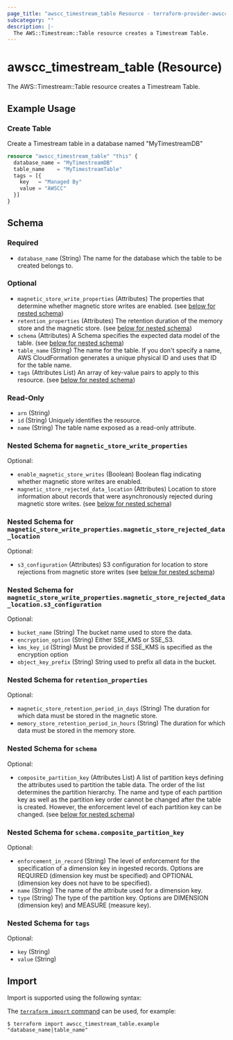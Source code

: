 ```yaml
---
page_title: "awscc_timestream_table Resource - terraform-provider-awscc"
subcategory: ""
description: |-
  The AWS::Timestream::Table resource creates a Timestream Table.
---
```


# awscc_timestream_table (Resource)

The AWS::Timestream::Table resource creates a Timestream Table.

## Example Usage

### Create Table
Create a Timestream table in a database named "MyTimestreamDB"
```terraform
resource "awscc_timestream_table" "this" {
  database_name = "MyTimestreamDB"
  table_name    = "MyTimestreamTable"
  tags = [{
    key   = "Managed By"
    value = "AWSCC"
  }]
}
```

<!-- schema generated by tfplugindocs -->
## Schema

### Required

- `database_name` (String) The name for the database which the table to be created belongs to.

### Optional

- `magnetic_store_write_properties` (Attributes) The properties that determine whether magnetic store writes are enabled. (see [below for nested schema](#nestedatt--magnetic_store_write_properties))
- `retention_properties` (Attributes) The retention duration of the memory store and the magnetic store. (see [below for nested schema](#nestedatt--retention_properties))
- `schema` (Attributes) A Schema specifies the expected data model of the table. (see [below for nested schema](#nestedatt--schema))
- `table_name` (String) The name for the table. If you don't specify a name, AWS CloudFormation generates a unique physical ID and uses that ID for the table name.
- `tags` (Attributes List) An array of key-value pairs to apply to this resource. (see [below for nested schema](#nestedatt--tags))

### Read-Only

- `arn` (String)
- `id` (String) Uniquely identifies the resource.
- `name` (String) The table name exposed as a read-only attribute.

<a id="nestedatt--magnetic_store_write_properties"></a>
### Nested Schema for `magnetic_store_write_properties`

Optional:

- `enable_magnetic_store_writes` (Boolean) Boolean flag indicating whether magnetic store writes are enabled.
- `magnetic_store_rejected_data_location` (Attributes) Location to store information about records that were asynchronously rejected during magnetic store writes. (see [below for nested schema](#nestedatt--magnetic_store_write_properties--magnetic_store_rejected_data_location))

<a id="nestedatt--magnetic_store_write_properties--magnetic_store_rejected_data_location"></a>
### Nested Schema for `magnetic_store_write_properties.magnetic_store_rejected_data_location`

Optional:

- `s3_configuration` (Attributes) S3 configuration for location to store rejections from magnetic store writes (see [below for nested schema](#nestedatt--magnetic_store_write_properties--magnetic_store_rejected_data_location--s3_configuration))

<a id="nestedatt--magnetic_store_write_properties--magnetic_store_rejected_data_location--s3_configuration"></a>
### Nested Schema for `magnetic_store_write_properties.magnetic_store_rejected_data_location.s3_configuration`

Optional:

- `bucket_name` (String) The bucket name used to store the data.
- `encryption_option` (String) Either SSE_KMS or SSE_S3.
- `kms_key_id` (String) Must be provided if SSE_KMS is specified as the encryption option
- `object_key_prefix` (String) String used to prefix all data in the bucket.




<a id="nestedatt--retention_properties"></a>
### Nested Schema for `retention_properties`

Optional:

- `magnetic_store_retention_period_in_days` (String) The duration for which data must be stored in the magnetic store.
- `memory_store_retention_period_in_hours` (String) The duration for which data must be stored in the memory store.


<a id="nestedatt--schema"></a>
### Nested Schema for `schema`

Optional:

- `composite_partition_key` (Attributes List) A list of partition keys defining the attributes used to partition the table data. The order of the list determines the partition hierarchy. The name and type of each partition key as well as the partition key order cannot be changed after the table is created. However, the enforcement level of each partition key can be changed. (see [below for nested schema](#nestedatt--schema--composite_partition_key))

<a id="nestedatt--schema--composite_partition_key"></a>
### Nested Schema for `schema.composite_partition_key`

Optional:

- `enforcement_in_record` (String) The level of enforcement for the specification of a dimension key in ingested records. Options are REQUIRED (dimension key must be specified) and OPTIONAL (dimension key does not have to be specified).
- `name` (String) The name of the attribute used for a dimension key.
- `type` (String) The type of the partition key. Options are DIMENSION (dimension key) and MEASURE (measure key).



<a id="nestedatt--tags"></a>
### Nested Schema for `tags`

Optional:

- `key` (String)
- `value` (String)

## Import

Import is supported using the following syntax:

The [`terraform import` command](https://developer.hashicorp.com/terraform/cli/commands/import) can be used, for example:

```shell
$ terraform import awscc_timestream_table.example "database_name|table_name"
```
